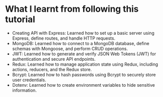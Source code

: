 # What I learnt from following this tutorial

- Creating API with Express: Learned how to set up a basic server using Express, define routes, and handle HTTP requests.
- MongoDB: Learned how to connect to a MongoDB database, define schemas with Mongoose, and perform CRUD operations.
- JWT: Learned how to generate and verify JSON Web Tokens (JWT) for authentication and secure API endpoints.
- Redux: Learned how to manage application state using Redux, including actions, reducers, and the Redux store.
- Bcrypt: Learned how to hash passwords using Bcrypt to securely store user credentials.
- Dotenv: Learned how to create environment variables to hide sensitive information.

